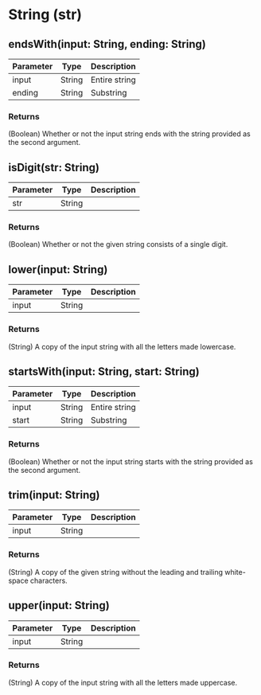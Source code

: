 # String (str)
## endsWith(input: String, ending: String)

| Parameter | Type   | Description   |
| --------- | ------ | ------------- |
| input     | String | Entire string |
| ending    | String | Substring     |

### Returns

(Boolean) Whether or not the input string ends with the string provided as the second argument.

## isDigit(str: String)

| Parameter | Type   | Description |
| --------- | ------ | ----------- |
| str       | String |             |

### Returns

(Boolean) Whether or not the given string consists of a single digit.

## lower(input: String)

| Parameter | Type   | Description |
| --------- | ------ | ----------- |
| input     | String |             |

### Returns

(String) A copy of the input string with all the letters made lowercase.

## startsWith(input: String, start: String)

| Parameter | Type   | Description   |
| --------- | ------ | ------------- |
| input     | String | Entire string |
| start     | String | Substring     |

### Returns

(Boolean) Whether or not the input string starts with the string provided as the second argument.

## trim(input: String)

| Parameter | Type   | Description |
| --------- | ------ | ----------- |
| input     | String |             |

### Returns

(String) A copy of the given string without the leading and trailing white-space characters.

## upper(input: String)

| Parameter | Type   | Description |
| --------- | ------ | ----------- |
| input     | String |             |

### Returns

(String) A copy of the input string with all the letters made uppercase.

